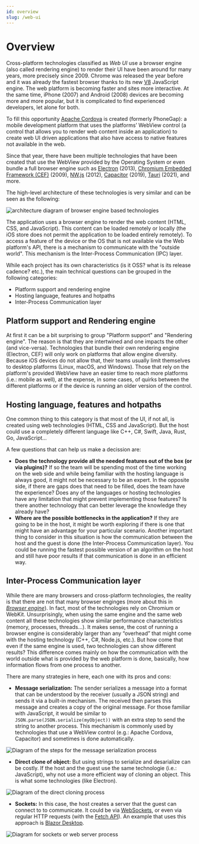 ```yaml
---
id: overview
slug: /web-ui
---
```


# Overview

Cross-platform technologies classified as _Web UI_ use a browser engine (also called rendering
engine) to render their UI have been around for many years, more precisely since 2009. Chrome was
released the year before and it was already the fastest browser thanks to its new [V8] JavaScript
engine. The web platform is becoming faster and sites more interactive. At the same time, iPhone
(2007) and Android (2008) devices are becoming more and more popular, but it is complicated to find
experienced developers, let alone for both.

To fill this opportunity [Apache Cordova] is created (formerly PhoneGap): a mobile development
platform that uses the platforms’ WebView control (a control that allows you to render web content
inside an application) to create web UI driven applications that also have access to native features
not available in the web.

Since that year, there have been multiple technologies that have been created that use the WebView
provided by the Operating System or even bundle a full browser engine such as [Electron] (2013),
[Chromium Embedded Framework (CEF)][CEF] (2009), [NW.js] (2012), [Capacitor] (2019), [Tauri] (2021),
and more.

The high-level architecture of these technologies is very similar and can be seen as the following:

<p align="center">

![architecture diagram of browser engine based technologies](/img/browser-engine-schema.jpg)

</p>

The application uses a browser engine to render the web content (HTML, CSS, and JavaScript). This
content can be loaded remotely or locally (the iOS store does not permit the application to be
loaded entirely remotely).
To access a feature of the device or the OS that is not available via the Web platform's API, there
is a mechanism to communicate with the "outside world". This mechanism is the Inter-Process
Communication (IPC) layer.

While each project has its own characteristics (is it OSS? what is its release cadence? etc.), the
main technical questions can be grouped in the following categories:

* Platform support and rendering engine
* Hosting language, features and hotpaths
* Inter-Process Communication layer

## Platform support and Rendering engine

At first it can be a bit surprising to group "Platform support" and "Rendering engine". The reason
is that they are intertwined and one impacts the other (and vice-versa). Technologies that bundle
their own rendering engine (Electron, CEF) will only work on platforms that allow engine diversity.
Because iOS devices do not allow that, their teams usually limit themselves to desktop platforms
(Linux, macOS, and Windows). Those that rely on the platform's provided WebView have an easier time
to reach more platforms (i.e.: mobile as well), at the expense, in some cases, of quirks between the
different platforms or if the device is running an older version of the control.

## Hosting language, features and hotpaths

One common thing to this category is that most of the UI, if not all, is created using web
technologies (HTML, CSS and JavaScript). But the host could use a completely different language
like C++, C#, Swift, Java, Rust, Go, JavaScript...

A few questions that can help us make a decission are:

* **Does the technology provide all the needed features out of the box (or via plugins)?** If so the
  team will be spending most of the time working on the web side and while being familiar with the
  hosting language is always good, it might not be necessary to be an expert.
  In the opposite side, if there are gaps does that need to be filled, does the team have the
  experience? Does any of the languages or hosting technologies have any limitation that might
  prevent implementing those features? Is there another technology that can better leverage the
  knowledge they already have?
* **Where are the possible bottlenecks in the application?** If they are going to be in the host, it
  might be worth exploring if there is one that might have an advantage for your particular
  scenario. Another important thing to consider in this situation is how the communication between
  the host and the guest is done (the Inter-Process Communication layer). You could be running the
  fastest possible version of an algorithm on the host and still have poor results if that
  communication is done in an efficient way.

## Inter-Process Communication layer

While there are many browsers and cross-platform technologies, the reality is that there are not
that many browser enginges (more about this in _[Browser engine]_). In fact, most of the technologies
rely on Chromium or WebKit. Unsurprisingly, when using the same engine and the same web content all
these technologies show similar performance characteristics (memory, processes, threads...). It
makes sense, the cost of running a browser engine is considerably larger than any “overhead” that
might come with the hosting technology (C++, C#, Node.js, etc.).
But how come that even if the same engine is used, two technologies can show different results? This
difference comes mainly on how the communication with the world outside what is provided by the web
platform is done, basically, how information flows from one process to another.

There are many strategies in here, each one with its pros and cons:

* **Message serialization:** The sender serializes a message into a format that can be understood
  by the receiver (usually a JSON string) and sends it via a built-in mechanism. The received then
  parses this message and creates a copy of the original message.
  For those familiar with JavaScript, it would be similar to `JSON.parse(JSON.serialize(myObject))`
  with an extra step to send the string to another process. This mechanism is commonly used by
  technologies that use a WebView control (e.g.: Apache Cordova, Capacitor) and sometimes is done
  automatically.

<p align="center">

![Diagram of the steps for the message serialization process](/img/stringify.jpg)

</p>

* **Direct clone of object:** But using strings to serialize and desarialize can be costly. If the
  host and the guest use the same technologie (i.e.: JavaScript), why not use a more efficient
  way of cloning an object. This is what some technologies (like Electron).

<p align="center">

![Diagram of the direct cloning process](/img/clone.jpg)

</p>

* **Sockets:** In this case, the host creates a server that the guest can connect to to communicate.
  It could be via [WebSockets], or even via regular HTTP requests (with the [Fetch API]). An example
  that uses this approach is [Blazor Desktop].

<p align="center">

![Diagram for sockets or web server process](/img/sockets.jpg)

</p>

<!-- Reference links. TODO: Update to internal links once they are available -->

[Apache Cordova]: https://en.wikipedia.org/wiki/Apache_Cordova
[Blazor Desktop]: https://devblogs.microsoft.com/dotnet/announcing-net-6-preview-1/#blazor-desktop-apps
[Browser engine]: ../browser/browser.md
[Capacitor]: https://capacitorjs.com/
[CEF]: https://bitbucket.org/chromiumembedded/cef/wiki/Home
[Electron]: https://www.electronjs.org
[Fetch API]: https://developer.mozilla.org/en-US/docs/Web/API/Fetch_API/Using_Fetch
[NW.js]: https://nwjs.io/
[Tauri]: https://tauri.studio/
[V8]: https://en.wikipedia.org/wiki/V8_(JavaScript_engine)
[WebSockets]: https://developer.mozilla.org/en-US/docs/Web/API/WebSockets_API
